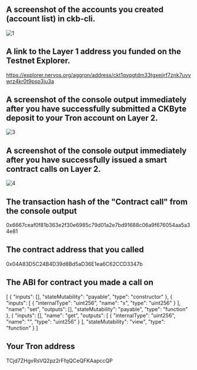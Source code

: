 ## A screenshot of the accounts you created (account list) in ckb-cli. ##
![1](https://user-images.githubusercontent.com/90100841/132098772-5c3280ab-ede1-47b9-8c03-bafba3bbcb18.png)
## A link to the Layer 1 address you funded on the Testnet Explorer. ##
https://explorer.nervos.org/aggron/address/ckt1qyqgtdm33tgxejjrf7znk7uyvwrz4kr0t9psp3ju3a
## A screenshot of the console output immediately after you have successfully submitted a CKByte deposit to your Tron account on Layer 2. ##
![3](https://user-images.githubusercontent.com/90100841/132098794-7c9cc0c7-d0ee-4aed-8e73-01c137d69a09.png)
## A screenshot of the console output immediately after you have successfully issued a smart contract calls on Layer 2. ##
![4](https://user-images.githubusercontent.com/90100841/132098810-347abc99-427d-472d-8b37-bdb38a04044b.png)
## The transaction hash of the "Contract call" from the console output ##
0x6667ceaf0f81b363e2f30e6985c79d01a2e7bd91688c06a9f676054aa5a34e81
## The contract address that you called ##
0x04A83D5C24B4D39d8Bd5aD36E1ea6C62CCD3347b
## The ABI for contract you made a call on ##
[
    {
      "inputs": [],
      "stateMutability": "payable",
      "type": "constructor"
    },
    {
      "inputs": [
        {
          "internalType": "uint256",
          "name": "x",
          "type": "uint256"
        }
      ],
      "name": "set",
      "outputs": [],
      "stateMutability": "payable",
      "type": "function"
    },
    {
      "inputs": [],
      "name": "get",
      "outputs": [
        {
          "internalType": "uint256",
          "name": "",
          "type": "uint256"
        }
      ],
      "stateMutability": "view",
      "type": "function"
    }
]
## Your Tron address  ##
TCjd7ZHgvRsVQ2pz2rFfqQCeQFKAapccQP
